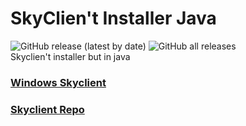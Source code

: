 # SkyClien't Installer Java 
![GitHub release (latest by date)](https://img.shields.io/github/downloads/koxx12-dev/skyclient-installer-java/latest/total?style=flat-square) 
![GitHub all releases](https://img.shields.io/github/downloads/koxx12-dev/skyclient-installer-java/total?style=flat-square)\
Skyclien't installer but in java

### [Windows Skyclient](https://github.com/nacrt/SkyblockClient)
### [Skyclient Repo](https://github.com/nacrt/SkyblockClient-REPO)

